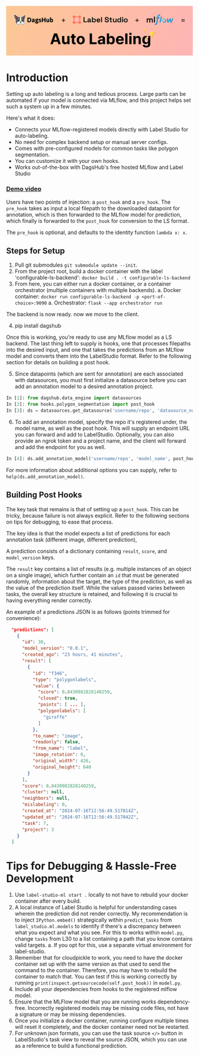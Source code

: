 ![Banner](imgs/auto_labeling_banner.png)
# Introduction
Setting up auto labeling is a long and tedious process. 
Large parts can be automated if your model is connected via MLflow, and this project helps set such a system up in a few minutes.

Here's what it does:
- Connects your MLflow-registered models directly with Label Studio for auto-labeling.
- No need for complex backend setup or manual server configs.
- Comes with pre-configured models for common tasks like polygon segmentation.
- You can customize it with your own hooks.
- Works out-of-the-box with DagsHub's free hosted MLflow and Label Studio

### [Demo video](https://youtu.be/GgehjwFmVSw?si=2l4sc6Ywe-b7p5ZS)

Users have two points of injection: a `post_hook` and a `pre_hook`. The `pre_hook` takes as input a local filepath to the downloaded datapoint for annotation, which is then forwarded to the MLflow model for prediction, which finally is forwarded to the `post_hook` for conversion to the LS format.

The `pre_hook` is optional, and defaults to the identity function `lambda x: x`.

## Steps for Setup

1. Pull git submodules `git submodule update --init`.
2. From the project root, build a docker container with the label 'configurable-ls-backend': `docker build . -t configurable-ls-backend`
3. From here, you can either run a docker container, or a container orchestrator (multiple containers with multiple backends).
  a. Docker container: `docker run configurable-ls-backend -p <port-of-choice>:9090`
  a. Orchestrator: `flask --app orchestrator run`

The backend is now ready. now we move to the client.

4. pip install dagshub

Once this is working, you're ready to use any MLflow model as a LS backend. The last thing left to supply is hooks, one that processes filepaths into the desired input, and one that takes the predictions from an MLflow model and converts them into the LabelStudio format. Refer to the following section for details on building a post hook.

5. Since datapoints (which are sent for annotation) are each associated with datasources, you must first initialize a datasource before you can add an annotation model to a desired annotation project.
```python
In [1]: from dagshub.data_engine import datasources
In [2]: from hooks.polygon_segmentation import post_hook
In [3]: ds = datasources.get_datasource('username/repo', 'datasource_name')
```

6. To add an annotation model, specify the repo it's registered under, the model name, as well as the post hook. This will supply an endpoint URL you can forward and add to LabelStudio. Optionally, you can also provide an ngrok token and a project name, and the client will forward and add the endpoint for you as well.
```python
In [4]: ds.add_annotation_model('username/repo', 'model_name', post_hook)
```
For more information about additional options you can supply, refer to `help(ds.add_annotation_model)`.

## Building Post Hooks

The key task that remains is that of setting up a `post_hook`. This can be tricky, because failure is not always explicit. Refer to the following sections on tips for debugging, to ease that process.

The key idea is that the model expects a list of predictions for each annotation task (different image, different prediction),

A prediction consists of a dictionary containing `result`, `score`, and `model_version` keys.

The `result` key contains a list of results (e.g. multiple instances of an object on a single image), which further contain an `id` that must be generated randomly, information about the target, the type of the prediction, as well as the value of the prediction itself. While the values passed varies between tasks, the overall key structure is retained, and following it is crucial to having everything render correctly.

An example of a predictions JSON is as follows (points trimmed for convenience):
```json
  "predictions": [
    {
      "id": 30,
      "model_version": "0.0.1",
      "created_ago": "23 hours, 41 minutes",
      "result": [
        {
          "id": "f346",
          "type": "polygonlabels",
          "value": {
            "score": 0.8430982828140259,
            "closed": true,
            "points": [ ... ],
            "polygonlabels": [
              "giraffe"
            ]
          },
          "to_name": "image",
          "readonly": false,
          "from_name": "label",
          "image_rotation": 0,
          "original_width": 426,
          "original_height": 640
        }
      ],
      "score": 0.8430982828140259,
      "cluster": null,
      "neighbors": null,
      "mislabeling": 0,
      "created_at": "2024-07-16T12:56:49.517014Z",
      "updated_at": "2024-07-16T12:56:49.517042Z",
      "task": 7,
      "project": 3
    }
  ]
```

# Tips for Debugging & Hassle-Free Development
1. Use `label-studio-ml start .` locally to not have to rebuild your docker container after every build.
2. A local instance of Label Studio is helpful for understanding cases wherein the prediction did not render correctly. My recommendation is to inject `IPython.embed()` strategically within `predict_tasks` from `label_studio.ml.models` to identify if there's a discrepancy between what you expect and what you see. For this to works within `model.py`, change `tasks` from L30 to a list containing a path that you know contains valid targets.
    a. If you opt for this, use a separate virtual environment for label-studio.
3. Remember that for cloudpickle to work, you need to have the docker container set up with the same version as that used to send the command to the container. Therefore, you may have to rebuild the container to match that. You can test if this is working correctly by running `print(inspect.getsourcecode(self.post_hook))` in `model.py`.
4. Include all your dependencies from hooks to the registered mlflow model.
5. Ensure that the MLFlow model that you are running works dependency-free. Incorrectly registered models may be missing code files, not have a signature or may be missing dependencies.
6. Once you initialize a docker container, running configure multiple times will reset it completely, and the docker container need not be restarted.
7. For unknown json formats, you can use the task source `</>` button in LabelStudio's task view to reveal the source JSON, which you can use as a reference to build a functional prediction.
